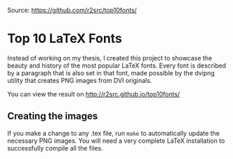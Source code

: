 Source: https://github.com/r2src/top10fonts/

Top 10 LaTeX Fonts
==================

Instead of working on my thesis, I created this project to showcase the beauty and history of the most popular LaTeX fonts. Every font is described by a paragraph that is also set in that font, made possible by the dvipng utility that creates PNG images from DVI originals.

You can view the result on http://r2src.github.io/top10fonts/

Creating the images
-------------------

If you make a change to any .tex file, run `make` to automatically update the necessary PNG images. You will need a very complete LaTeX installation to successfully compile all the files.

